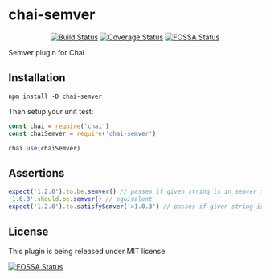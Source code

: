 # chai-semver
<p align="center">
  <a href='https://travis-ci.org/sofalse/chai-semver'><img src='https://travis-ci.org/sofalse/chai-semver.svg?branch=master' alt='Build Status' /></a>
  <a href='https://coveralls.io/github/sofalse/chai-semver?branch=master'><img src='https://coveralls.io/repos/github/sofalse/chai-semver/badge.svg?branch=master' alt='Coverage Status' /></a>
  <a href='https://app.fossa.io/projects/git%2Bgithub.com%2Fsofalse%2Fchai-semver?ref=badge_shield'><img src='https://app.fossa.io/api/projects/git%2Bgithub.com%2Fsofalse%2Fchai-semver.svg?type=shield' alt='FOSSA Status' /></a>
</p>

Semver plugin for Chai

## Installation

```
npm install -D chai-semver
```

Then setup your unit test:
```javascript
const chai = require('chai')
const chaiSemver = require('chai-semver')

chai.use(chaiSemver)

```

## Assertions

```javascript
expect('1.2.0').to.be.semver() // passes if given string is in semver format, rejects if not
'1.6.3'.should.be.semver() // equivalent
expect('1.2.0').to.satisfySemver('>1.0.3') // passes if given string is in given version range, rejects if not
```

## License
This plugin is being released under MIT license.


[![FOSSA Status](https://app.fossa.io/api/projects/git%2Bgithub.com%2Fsofalse%2Fchai-semver.svg?type=large)](https://app.fossa.io/projects/git%2Bgithub.com%2Fsofalse%2Fchai-semver?ref=badge_large)
